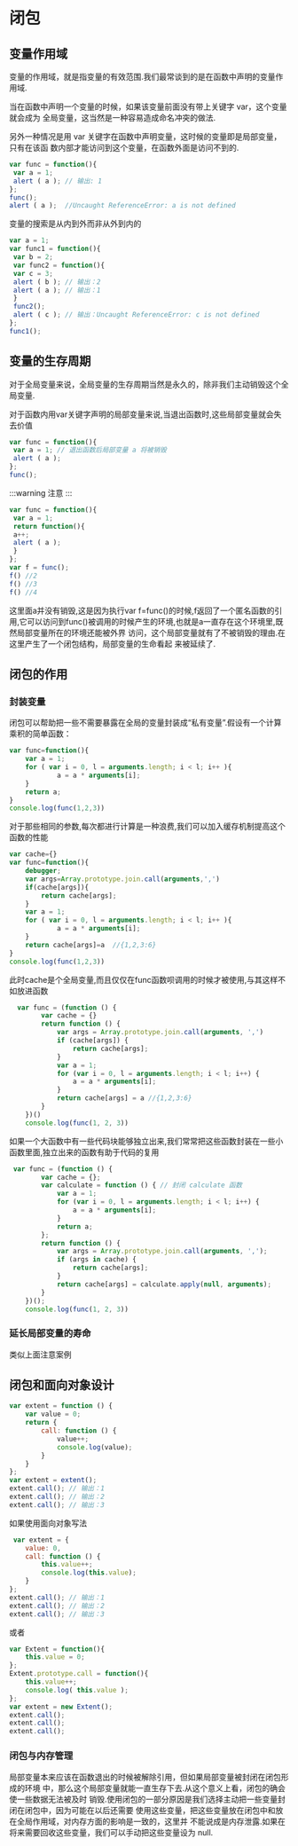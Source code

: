 # 闭包

## 变量作用域
变量的作用域，就是指变量的有效范围.我们最常谈到的是在函数中声明的变量作用域.

当在函数中声明一个变量的时候，如果该变量前面没有带上关键字 var，这个变量就会成为
全局变量，这当然是一种容易造成命名冲突的做法.

另外一种情况是用 var 关键字在函数中声明变量，这时候的变量即是局部变量，只有在该函
数内部才能访问到这个变量，在函数外面是访问不到的.
```js
var func = function(){ 
 var a = 1; 
 alert ( a ); // 输出: 1 
};
func(); 
alert ( a );  //Uncaught ReferenceError: a is not defined
```
变量的搜索是从内到外而非从外到内的
```js
var a = 1; 
var func1 = function(){ 
 var b = 2; 
 var func2 = function(){ 
 var c = 3; 
 alert ( b ); // 输出：2 
 alert ( a ); // 输出：1 
 } 
 func2(); 
 alert ( c ); // 输出：Uncaught ReferenceError: c is not defined 
}; 
func1();
```
## 变量的生存周期
对于全局变量来说，全局变量的生存周期当然是永久的，除非我们主动销毁这个全局变量.

对于函数内用var关键字声明的局部变量来说,当退出函数时,这些局部变量就会失去价值
```js
var func = function(){ 
 var a = 1; // 退出函数后局部变量 a 将被销毁
 alert ( a ); 
}; 
func();
```
:::warning
注意
:::
```js
var func = function(){ 
 var a = 1; 
 return function(){ 
 a++; 
 alert ( a );
 } 
}; 
var f = func();
f() //2
f() //3
f() //4
```
这里面a并没有销毁,这是因为执行var f=func()的时候,f返回了一个匿名函数的引用,它可以访问到func()被调用的时候产生的环境,也就是a一直存在这个环境里,既然局部变量所在的环境还能被外界
访问，这个局部变量就有了不被销毁的理由.在这里产生了一个闭包结构，局部变量的生命看起
来被延续了.

## 闭包的作用
### 封装变量
闭包可以帮助把一些不需要暴露在全局的变量封装成“私有变量”.假设有一个计算乘积的简单函数：
```js
var func=function(){
    var a = 1; 
    for ( var i = 0, l = arguments.length; i < l; i++ ){ 
            a = a * arguments[i]; 
    } 
    return a;
}
console.log(func(1,2,3))
```
对于那些相同的参数,每次都进行计算是一种浪费,我们可以加入缓存机制提高这个函数的性能
```js {1}
var cache={}
var func=function(){
    debugger;
    var args=Array.prototype.join.call(arguments,',')
    if(cache[args]){
        return cache[args];
    }
    var a = 1; 
    for ( var i = 0, l = arguments.length; i < l; i++ ){ 
            a = a * arguments[i]; 
    } 
    return cache[args]=a  //{1,2,3:6}
}
console.log(func(1,2,3))
```
此时cache是个全局变量,而且仅仅在func函数呗调用的时候才被使用,与其这样不如放进函数
```js {3,4,5,6,7,8,9,10,11,12,13}
  var func = (function () {
        var cache = {}
        return function () {
            var args = Array.prototype.join.call(arguments, ',')
            if (cache[args]) {
                return cache[args];
            }
            var a = 1;
            for (var i = 0, l = arguments.length; i < l; i++) {
                a = a * arguments[i];
            }
            return cache[args] = a //{1,2,3:6}
        }
    })()
    console.log(func(1, 2, 3))
```
如果一个大函数中有一些代码块能够独立出来,我们常常把这些函数封装在一些小函数里面,独立出来的函数有助于代码的复用
```js {3,4,5,6,7,8,9}
 var func = (function () {
        var cache = {};
        var calculate = function () { // 封闭 calculate 函数
            var a = 1;
            for (var i = 0, l = arguments.length; i < l; i++) {
                a = a * arguments[i];
            }
            return a;
        };
        return function () {
            var args = Array.prototype.join.call(arguments, ',');
            if (args in cache) {
                return cache[args];
            }
            return cache[args] = calculate.apply(null, arguments);
        }
    })();
    console.log(func(1, 2, 3))
```
### 延长局部变量的寿命
类似上面注意案例

## 闭包和面向对象设计
```js
var extent = function () {
    var value = 0;
    return {
        call: function () {
            value++;
            console.log(value);
        }
    }
};
var extent = extent();
extent.call(); // 输出：1 
extent.call(); // 输出：2 
extent.call(); // 输出：3
```
如果使用面向对象写法
```js
 var extent = {
    value: 0,
    call: function () {
        this.value++;
        console.log(this.value);
    }
};
extent.call(); // 输出：1 
extent.call(); // 输出：2 
extent.call(); // 输出：3
```
或者
```js
var Extent = function(){ 
    this.value = 0; 
}; 
Extent.prototype.call = function(){ 
    this.value++; 
    console.log( this.value ); 
}; 
var extent = new Extent(); 
extent.call(); 
extent.call(); 
extent.call();
```
### 闭包与内存管理
局部变量本来应该在函数退出的时候被解除引用，但如果局部变量被封闭在闭包形成的环境
中，那么这个局部变量就能一直生存下去.从这个意义上看，闭包的确会使一些数据无法被及时
销毁.使用闭包的一部分原因是我们选择主动把一些变量封闭在闭包中，因为可能在以后还需要
使用这些变量，把这些变量放在闭包中和放在全局作用域，对内存方面的影响是一致的，这里并
不能说成是内存泄露.如果在将来需要回收这些变量，我们可以手动把这些变量设为 null.

 <Vssue title="closure" />
